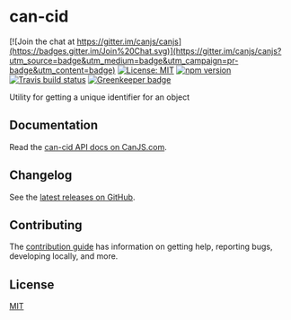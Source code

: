 # can-cid

[![Join the chat at https://gitter.im/canjs/canjs](https://badges.gitter.im/Join%20Chat.svg)](https://gitter.im/canjs/canjs?utm_source=badge&utm_medium=badge&utm_campaign=pr-badge&utm_content=badge)
[![License: MIT](https://img.shields.io/badge/License-MIT-blue.svg)](https://github.com/canjs/can-cid/blob/master/LICENSE.md)
[![npm version](https://badge.fury.io/js/can-cid.svg)](https://www.npmjs.com/package/can-cid)
[![Travis build status](https://travis-ci.org/canjs/can-cid.svg?branch=master)](https://travis-ci.org/canjs/can-cid)
[![Greenkeeper badge](https://badges.greenkeeper.io/canjs/can-cid.svg)](https://greenkeeper.io/)

Utility for getting a unique identifier for an object

## Documentation

Read the [can-cid API docs on CanJS.com](https://canjs.com/doc/can-cid.html).

## Changelog

See the [latest releases on GitHub](https://github.com/canjs/can-cid/releases).

## Contributing

The [contribution guide](https://github.com/canjs/can-cid/blob/master/CONTRIBUTING.md) has information on getting help, reporting bugs, developing locally, and more.

## License

[MIT](https://github.com/canjs/can-cid/blob/master/LICENSE.md)

